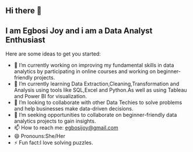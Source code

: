 ## Hi there 👋

## I am Egbosi Joy and i am a Data Analyst Enthusiast

Here are some ideas to get you started:

- 🔭 I’m currently working on improving my fundamental skills in data analytics by participating in online courses and working on beginner-friendly projects.
- 🌱 I’m currently learning Data Extraction,Cleaning,Transformation and Analysis using tools like SQL,Excel and Python.As well as using Tableau and Power BI for visualization.
- 👯 I’m looking to collaborate with other Data Techies to solve problems and help businesses make data-driven decisions.
- 🤔 I’m seeking opportunities to collaborate on beginner-friendly data analytics projects to gain insights.
- 📫 How to reach me: egbosijoy@gmail.com
- 😄 Pronouns:She/Her
- ⚡ Fun fact:I love solving puzzles.

